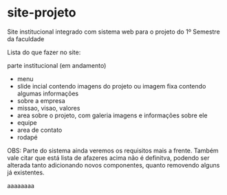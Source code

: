 # site-projeto
Site institucional integrado com sistema web para o projeto do 1º Semestre da faculdade

Lista do que fazer no site:

parte institucional (em andamento)

- menu 
- slide incial contendo imagens do projeto ou imagem fixa contendo algumas informações
- sobre a empresa 
- missao, visao, valores
- area sobre o projeto, com galeria imagens e informações sobre ele
- equipe
- area de contato
- rodapé

OBS: Parte do sistema ainda veremos os requisitos mais a frente. Também vale citar que está lista de afazeres acima não é definitva, podendo ser alterada tanto adicionando novos componentes, quanto removendo alguns já existentes.


aaaaaaaa